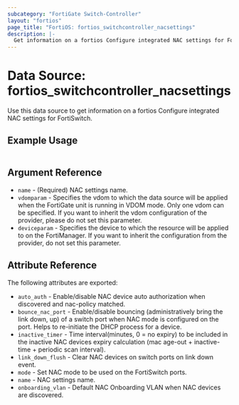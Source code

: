 ```yaml
---
subcategory: "FortiGate Switch-Controller"
layout: "fortios"
page_title: "FortiOS: fortios_switchcontroller_nacsettings"
description: |-
  Get information on a fortios Configure integrated NAC settings for FortiSwitch.
---
```


# Data Source: fortios_switchcontroller_nacsettings
Use this data source to get information on a fortios Configure integrated NAC settings for FortiSwitch.


## Example Usage

```hcl

```

## Argument Reference

* `name` - (Required) NAC settings name.
* `vdomparam` - Specifies the vdom to which the data source will be applied when the FortiGate unit is running in VDOM mode. Only one vdom can be specified. If you want to inherit the vdom configuration of the provider, please do not set this parameter.
* `deviceparam` - Specifies the device to which the resource will be applied to on the FortiManager. If you want to inherit the configuration from the provider, do not set this parameter.

## Attribute Reference

The following attributes are exported:

* `auto_auth` - Enable/disable NAC device auto authorization when discovered and nac-policy matched.
* `bounce_nac_port` - Enable/disable bouncing (administratively bring the link down, up) of a switch port when NAC mode is configured on the port. Helps to re-initiate the DHCP process for a device.
* `inactive_timer` - Time interval(minutes, 0 = no expiry) to be included in the inactive NAC devices expiry calculation (mac age-out + inactive-time + periodic scan interval).
* `link_down_flush` - Clear NAC devices on switch ports on link down event.
* `mode` - Set NAC mode to be used on the FortiSwitch ports.
* `name` - NAC settings name.
* `onboarding_vlan` - Default NAC Onboarding VLAN when NAC devices are discovered.
